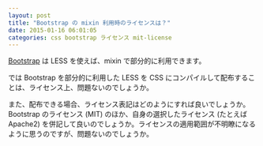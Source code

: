 ```yaml
---
layout: post
title: "Bootstrap の mixin 利用時のライセンスは？"
date: 2015-01-16 06:01:05
categories: css bootstrap ライセンス mit-license
---
```

<p><a href="https://github.com/twbs/bootstrap" rel="nofollow">Bootstrap</a> は LESS を使えば、mixin で部分的に利用できます。</p>

<p>では Bootstrap を部分的に利用した LESS を CSS にコンパイルして配布することは、ライセンス上、問題ないのでしょうか。</p>

<p>また、配布できる場合、ライセンス表記はどのようにすれば良いでしょうか。Bootstrap のライセンス (MIT) のほか、自身の選択したライセンス (たとえば Apache2) を併記して良いのでしょうか。ライセンスの適用範囲が不明瞭になるように思うのですが、問題ないのでしょうか。</p>
